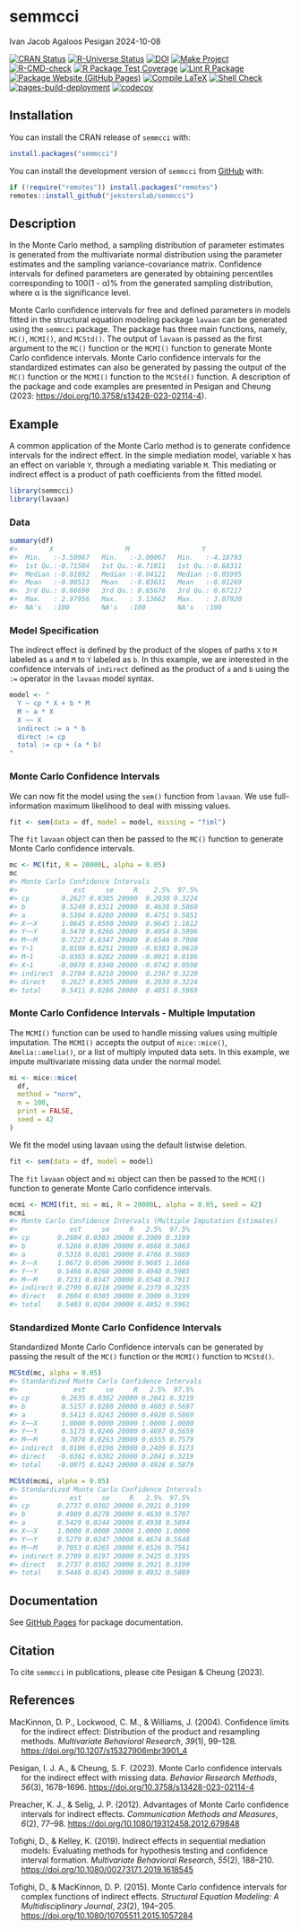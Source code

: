 semmcci
================
Ivan Jacob Agaloos Pesigan
2024-10-08

<!-- README.md is generated from .setup/readme/README.Rmd. Please edit that file -->

<!-- badges: start -->

[![CRAN
Status](https://www.r-pkg.org/badges/version/semmcci)](https://cran.r-project.org/package=semmcci)
[![R-Universe
Status](https://jeksterslab.r-universe.dev/badges/semmcci)](https://jeksterslab.r-universe.dev)
[![DOI](https://zenodo.org/badge/DOI/10.3758/s13428-023-02114-4.svg)](https://doi.org/10.3758/s13428-023-02114-4)
[![Make
Project](https://github.com/jeksterslab/semmcci/actions/workflows/make.yml/badge.svg)](https://github.com/jeksterslab/semmcci/actions/workflows/make.yml)
[![R-CMD-check](https://github.com/jeksterslab/semmcci/actions/workflows/check-full.yml/badge.svg)](https://github.com/jeksterslab/semmcci/actions/workflows/check-full.yml)
[![R Package Test
Coverage](https://github.com/jeksterslab/semmcci/actions/workflows/test-coverage.yml/badge.svg)](https://github.com/jeksterslab/semmcci/actions/workflows/test-coverage.yml)
[![Lint R
Package](https://github.com/jeksterslab/semmcci/actions/workflows/lint.yml/badge.svg)](https://github.com/jeksterslab/semmcci/actions/workflows/lint.yml)
[![Package Website (GitHub
Pages)](https://github.com/jeksterslab/semmcci/actions/workflows/pkgdown-gh-pages.yml/badge.svg)](https://github.com/jeksterslab/semmcci/actions/workflows/pkgdown-gh-pages.yml)
[![Compile
LaTeX](https://github.com/jeksterslab/semmcci/actions/workflows/latex.yml/badge.svg)](https://github.com/jeksterslab/semmcci/actions/workflows/latex.yml)
[![Shell
Check](https://github.com/jeksterslab/semmcci/actions/workflows/shellcheck.yml/badge.svg)](https://github.com/jeksterslab/semmcci/actions/workflows/shellcheck.yml)
[![pages-build-deployment](https://github.com/jeksterslab/semmcci/actions/workflows/pages/pages-build-deployment/badge.svg)](https://github.com/jeksterslab/semmcci/actions/workflows/pages/pages-build-deployment)
[![codecov](https://codecov.io/gh/jeksterslab/semmcci/branch/main/graph/badge.svg?token=KVLUET3DJ6)](https://codecov.io/gh/jeksterslab/semmcci)
<!-- badges: end -->

## Installation

You can install the CRAN release of `semmcci` with:

``` r
install.packages("semmcci")
```

You can install the development version of `semmcci` from
[GitHub](https://github.com/jeksterslab/semmcci) with:

``` r
if (!require("remotes")) install.packages("remotes")
remotes::install_github("jeksterslab/semmcci")
```

## Description

In the Monte Carlo method, a sampling distribution of parameter
estimates is generated from the multivariate normal distribution using
the parameter estimates and the sampling variance-covariance matrix.
Confidence intervals for defined parameters are generated by obtaining
percentiles corresponding to 100(1 - α)% from the generated sampling
distribution, where α is the significance level.

Monte Carlo confidence intervals for free and defined parameters in
models fitted in the structural equation modeling package `lavaan` can
be generated using the `semmcci` package. The package has three main
functions, namely, `MC()`, `MCMI()`, and `MCStd()`. The output of
`lavaan` is passed as the first argument to the `MC()` function or the
`MCMI()` function to generate Monte Carlo confidence intervals. Monte
Carlo confidence intervals for the standardized estimates can also be
generated by passing the output of the `MC()` function or the `MCMI()`
function to the `MCStd()` function. A description of the package and
code examples are presented in Pesigan and Cheung (2023:
<https://doi.org/10.3758/s13428-023-02114-4>).

## Example

A common application of the Monte Carlo method is to generate confidence
intervals for the indirect effect. In the simple mediation model,
variable `X` has an effect on variable `Y`, through a mediating variable
`M`. This mediating or indirect effect is a product of path coefficients
from the fitted model.

``` r
library(semmcci)
library(lavaan)
```

### Data

``` r
summary(df)
#>        X                  M                  Y           
#>  Min.   :-3.50967   Min.   :-3.00067   Min.   :-4.18793  
#>  1st Qu.:-0.71504   1st Qu.:-0.71011   1st Qu.:-0.68311  
#>  Median :-0.01692   Median :-0.04121   Median :-0.05995  
#>  Mean   :-0.00513   Mean   :-0.03631   Mean   :-0.01269  
#>  3rd Qu.: 0.66690   3rd Qu.: 0.65676   3rd Qu.: 0.67217  
#>  Max.   : 2.97956   Max.   : 3.13662   Max.   : 3.07920  
#>  NA's   :100        NA's   :100        NA's   :100
```

### Model Specification

The indirect effect is defined by the product of the slopes of paths `X`
to `M` labeled as `a` and `M` to `Y` labeled as `b`. In this example, we
are interested in the confidence intervals of `indirect` defined as the
product of `a` and `b` using the `:=` operator in the `lavaan` model
syntax.

``` r
model <- "
  Y ~ cp * X + b * M
  M ~ a * X
  X ~~ X
  indirect := a * b
  direct := cp
  total := cp + (a * b)
"
```

### Monte Carlo Confidence Intervals

We can now fit the model using the `sem()` function from `lavaan`. We
use full-information maximum likelihood to deal with missing values.

``` r
fit <- sem(data = df, model = model, missing = "fiml")
```

The `fit` `lavaan` object can then be passed to the `MC()` function to
generate Monte Carlo confidence intervals.

``` r
mc <- MC(fit, R = 20000L, alpha = 0.05)
mc
#> Monte Carlo Confidence Intervals
#>              est     se     R    2.5%  97.5%
#> cp        0.2627 0.0305 20000  0.2030 0.3224
#> b         0.5249 0.0311 20000  0.4638 0.5860
#> a         0.5304 0.0280 20000  0.4751 0.5851
#> X~~X      1.0645 0.0500 20000  0.9645 1.1612
#> Y~~Y      0.5478 0.0266 20000  0.4954 0.5996
#> M~~M      0.7227 0.0347 20000  0.6546 0.7900
#> Y~1       0.0109 0.0251 20000 -0.0383 0.0610
#> M~1      -0.0365 0.0282 20000 -0.0921 0.0186
#> X~1      -0.0078 0.0340 20000 -0.0742 0.0598
#> indirect  0.2784 0.0218 20000  0.2367 0.3220
#> direct    0.2627 0.0305 20000  0.2030 0.3224
#> total     0.5411 0.0286 20000  0.4851 0.5969
```

### Monte Carlo Confidence Intervals - Multiple Imputation

The `MCMI()` function can be used to handle missing values using
multiple imputation. The `MCMI()` accepts the output of `mice::mice()`,
`Amelia::amelia()`, or a list of multiply imputed data sets. In this
example, we impute multivariate missing data under the normal model.

``` r
mi <- mice::mice(
  df,
  method = "norm",
  m = 100,
  print = FALSE,
  seed = 42
)
```

We fit the model using lavaan using the default listwise deletion.

``` r
fit <- sem(data = df, model = model)
```

The `fit` `lavaan` object and `mi` object can then be passed to the
`MCMI()` function to generate Monte Carlo confidence intervals.

``` r
mcmi <- MCMI(fit, mi = mi, R = 20000L, alpha = 0.05, seed = 42)
mcmi
#> Monte Carlo Confidence Intervals (Multiple Imputation Estimates)
#>             est     se     R   2.5%  97.5%
#> cp       0.2604 0.0303 20000 0.2009 0.3199
#> b        0.5266 0.0309 20000 0.4668 0.5863
#> a        0.5316 0.0281 20000 0.4766 0.5869
#> X~~X     1.0672 0.0506 20000 0.9685 1.1666
#> Y~~Y     0.5466 0.0268 20000 0.4940 0.5985
#> M~~M     0.7231 0.0347 20000 0.6548 0.7911
#> indirect 0.2799 0.0218 20000 0.2379 0.3235
#> direct   0.2604 0.0303 20000 0.2009 0.3199
#> total    0.5403 0.0284 20000 0.4852 0.5961
```

### Standardized Monte Carlo Confidence Intervals

Standardized Monte Carlo Confidence intervals can be generated by
passing the result of the `MC()` function or the `MCMI()` function to
`MCStd()`.

``` r
MCStd(mc, alpha = 0.05)
#> Standardized Monte Carlo Confidence Intervals
#>              est     se     R   2.5%  97.5%
#> cp        0.2635 0.0302 20000 0.2041 0.3219
#> b         0.5157 0.0280 20000 0.4603 0.5697
#> a         0.5413 0.0243 20000 0.4920 0.5869
#> X~~X      1.0000 0.0000 20000 1.0000 1.0000
#> Y~~Y      0.5175 0.0246 20000 0.4697 0.5659
#> M~~M      0.7070 0.0263 20000 0.6555 0.7579
#> indirect  0.0106 0.0196 20000 0.2409 0.3173
#> direct   -0.0361 0.0302 20000 0.2041 0.3219
#> total    -0.0075 0.0243 20000 0.4928 0.5879
```

``` r
MCStd(mcmi, alpha = 0.05)
#> Standardized Monte Carlo Confidence Intervals
#>             est     se     R   2.5%  97.5%
#> cp       0.2737 0.0302 20000 0.2021 0.3199
#> b        0.4989 0.0278 20000 0.4630 0.5707
#> a        0.5429 0.0244 20000 0.4938 0.5894
#> X~~X     1.0000 0.0000 20000 1.0000 1.0000
#> Y~~Y     0.5279 0.0247 20000 0.4674 0.5648
#> M~~M     0.7053 0.0265 20000 0.6526 0.7561
#> indirect 0.2709 0.0197 20000 0.2425 0.3195
#> direct   0.2737 0.0302 20000 0.2021 0.3199
#> total    0.5446 0.0245 20000 0.4932 0.5889
```

## Documentation

See [GitHub Pages](https://jeksterslab.github.io/semmcci/index.html) for
package documentation.

## Citation

To cite `semmcci` in publications, please cite Pesigan & Cheung (2023).

## References

<div id="refs" class="references csl-bib-body hanging-indent"
entry-spacing="0" line-spacing="2">

<div id="ref-MacKinnon-Lockwood-Williams-2004" class="csl-entry">

MacKinnon, D. P., Lockwood, C. M., & Williams, J. (2004). Confidence
limits for the indirect effect: Distribution of the product and
resampling methods. *Multivariate Behavioral Research*, *39*(1), 99–128.
<https://doi.org/10.1207/s15327906mbr3901_4>

</div>

<div id="ref-Pesigan-Cheung-2023" class="csl-entry">

Pesigan, I. J. A., & Cheung, S. F. (2023). Monte Carlo confidence
intervals for the indirect effect with missing data. *Behavior Research
Methods*, *56*(3), 1678–1696.
<https://doi.org/10.3758/s13428-023-02114-4>

</div>

<div id="ref-Preacher-Selig-2012" class="csl-entry">

Preacher, K. J., & Selig, J. P. (2012). Advantages of Monte Carlo
confidence intervals for indirect effects. *Communication Methods and
Measures*, *6*(2), 77–98. <https://doi.org/10.1080/19312458.2012.679848>

</div>

<div id="ref-Tofighi-Kelley-2019" class="csl-entry">

Tofighi, D., & Kelley, K. (2019). Indirect effects in sequential
mediation models: Evaluating methods for hypothesis testing and
confidence interval formation. *Multivariate Behavioral Research*,
*55*(2), 188–210. <https://doi.org/10.1080/00273171.2019.1618545>

</div>

<div id="ref-Tofighi-MacKinnon-2015" class="csl-entry">

Tofighi, D., & MacKinnon, D. P. (2015). Monte Carlo confidence intervals
for complex functions of indirect effects. *Structural Equation
Modeling: A Multidisciplinary Journal*, *23*(2), 194–205.
<https://doi.org/10.1080/10705511.2015.1057284>

</div>

</div>
